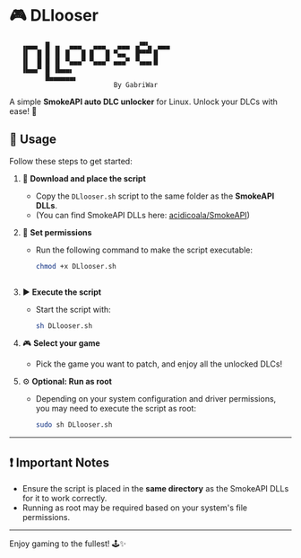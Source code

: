 # 🎮 DLlooser  
  ```  
     ▗▄▄▄  █ ▗▖  ▄▄▄   ▄▄▄   ▄▄▄ ▗▞▀▚▖ ▄▄▄ 
     ▐▌  █ █ ▐▌ █   █ █   █ ▀▄▄  ▐▛▀▀▘█    
     ▐▌  █ █ ▐▌ ▀▄▄▄▀ ▀▄▄▄▀ ▄▄▄▀ ▝▚▄▄▖█    
     ▐▙▄▄▀ █ ▐▙▄▄▖                         
           █▄▄▄▄▄▄▖                        
                            By GabriWar
  ```
A simple **SmokeAPI auto DLC unlocker** for Linux. Unlock your DLCs with ease! 🚀  



## 📖 Usage  
Follow these steps to get started:  

1. 🔗 **Download and place the script**  
   - Copy the `DLlooser.sh` script to the same folder as the **SmokeAPI DLLs**.  
   - (You can find SmokeAPI DLLs here: [acidicoala/SmokeAPI](https://github.com/acidicoala/SmokeAPI))  

2. 🔧 **Set permissions**  
   - Run the following command to make the script executable:  
     ```bash
     chmod +x DLlooser.sh
       

3. ▶️ **Execute the script**  
   - Start the script with:  
     ```bash
     sh DLlooser.sh
     ```  

4. 🎮 **Select your game**  
   - Pick the game you want to patch, and enjoy all the unlocked DLCs!  

5. ⚙️ **Optional: Run as root**  
   - Depending on your system configuration and driver permissions, you may need to execute the script as root:  
     ```bash
     sudo sh DLlooser.sh
     ```  

---

## ❗ Important Notes  
- Ensure the script is placed in the **same directory** as the SmokeAPI DLLs for it to work correctly.  
- Running as root may be required based on your system's file permissions.  

---

Enjoy gaming to the fullest! 🕹️✨  

